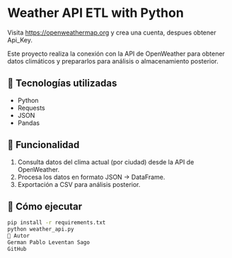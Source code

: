 

# Weather API ETL with Python



Visita https://openweathermap.org y crea una cuenta, despues obtener  Api_Key.

Este proyecto realiza la conexión con la API de OpenWeather para obtener datos climáticos y prepararlos para análisis o almacenamiento posterior.

## 🔧 Tecnologías utilizadas

- Python
- Requests
- JSON
- Pandas


## 📌 Funcionalidad

1. Consulta datos del clima actual (por ciudad) desde la API de OpenWeather.
2. Procesa los datos en formato JSON → DataFrame.
3. Exportación a CSV para análisis posterior.


## 🚀 Cómo ejecutar

```bash
pip install -r requirements.txt
python weather_api.py
📌 Autor
German Pablo Leventan Sago
GitHub
